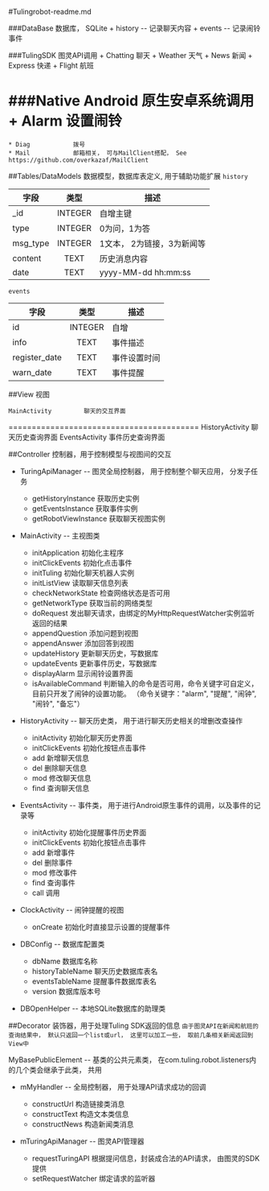 #Tulingrobot-readme.md

###DataBase     数据库， SQLite
	+ history    -- 记录聊天内容
	+ events     -- 记录闹铃事件
	
###TulingSDK    图灵API调用
    + Chatting        聊天
    + Weather         天气
    + News            新闻
    + Express         快递
    + Flight          航班
    
###Native Android    原生安卓系统调用
    + Alarm           设置闹铃
=================================
    * Diag            拨号  
    * Mail            邮箱相关， 可与MailClient搭配， See https://github.com/overkazaf/MailClient
     
      
    
    
##Tables/DataModels        数据模型，数据库表定义, 用于辅助功能扩展
`` history  ``

| 字段           | 类型          | 描述   |
| ------------- |:-------------:| -----|
| _id			|  INTEGER      |  自增主键  |
| type			|  INTEGER      |  0为问，1为答  |
| msg_type		|  INTEGER      |  1文本， 2为链接，3为新闻等  |
| content	    |  TEXT         |  历史消息内容  |
| date          |  TEXT         |  yyyy-MM-dd hh:mm:ss   |



`` events  ``

| 字段           | 类型          | 描述   |
| ------------- |:-------------:| -----|
| id			|  INTEGER      |  自增  |
| info	        |  TEXT         |  事件描述  |
| register_date	|  TEXT         |  事件设置时间  |
| warn_date	    |  TEXT         |  事件提醒   |



##View              视图

    MainActivity         聊天的交互界面
=========================================
    HistoryActivity      聊天历史查询界面
	EventsActivity       事件历史查询界面


##Controller        控制器，用于控制模型与视图间的交互

  * TuringApiManager  -- 图灵全局控制器， 用于控制整个聊天应用， 分发子任务
	+ getHistoryInstance     获取历史实例
	+ getEventsInstance      获取事件实例
	+ getRobotViewInstance   获取聊天视图实例 
	
  * MainActivity -- 主视图类
    + initApplication   初始化主程序
    + initClickEvents   初始化点击事件
    + initTuling        初始化聊天机器人实例
    + initListView      读取聊天信息列表
    + checkNetworkState 检查网络状态是否可用
    + getNetworkType    获取当前的网络类型
    + doRequest         发出聊天请求，由绑定的MyHttpRequestWatcher实例监听返回的结果
	+ appendQuestion    添加问题到视图
	+ appendAnswer      添加回答到视图
	+ updateHistory     更新聊天历史，写数据库
	+ updateEvents      更新事件历史，写数据库
	+ displayAlarm      显示闹铃设置界面
	+ isAvailableCommand  判断输入的命令是否可用，命令关键字可自定义，目前只开发了闹钟的设置功能。  （命令关键字："alarm", "提醒", "闹钟", "闹铃", "备忘"）
        
  * HistoryActivity --  聊天历史类， 用于进行聊天历史相关的增删改查操作
    + initActivity     初始化聊天历史界面
    + initClickEvents  初始化按钮点击事件
    + add              新增聊天信息
	+ del              删除聊天信息
	+ mod              修改聊天信息
	+ find             查询聊天信息
		
  * EventsActivity  --  事件类， 用于进行Android原生事件的调用，以及事件的记录等
    + initActivity    初始化提醒事件历史界面
    + initClickEvents 初始化按钮点击事件
	+ add             新增事件
	+ del             删除事件
	+ mod             修改事件
	+ find            查询事件
	+ call            调用
	
  * ClockActivity  -- 闹钟提醒的视图
    + onCreate    初始化时直接显示设置的提醒事件

  * DBConfig -- 数据库配置类
    + dbName            数据库名称
    + historyTableName  聊天历史数据库表名
    + eventsTableName   提醒事件数据库表名
    + version           数据库版本号
  
  * DBOpenHelper  -- 本地SQLite数据库的助理类

##Decorator         装饰器，用于处理Tuling SDK返回的信息
`由于图灵API在新闻和航班的查询结果中， 默认只返回一个list或url， 这里可以加工一些， 取前几条相关新闻返回到View中`

MyBasePublicElement -- 基类的公共元素类， 在com.tuling.robot.listeners内的几个类会继承于此类， 共用
 +  mMyHandler -- 全局控制器， 用于处理API请求成功的回调
    - constructUrl  构造链接类消息
    - constructText 构造文本类信息
    - constructNews 构造新闻类消息
    
 +  mTuringApiManager  --  图灵API管理器
    - requestTuringAPI   根据提问信息，封装成合法的API请求， 由图灵的SDK提供
    - setRequestWatcher  绑定请求的监听器
    
  